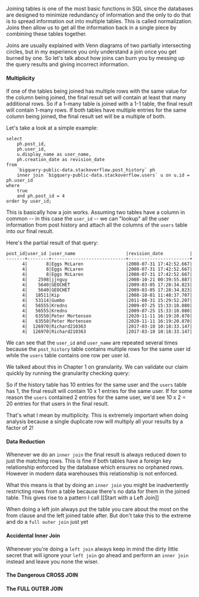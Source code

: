 Joining tables is one of the most basic functions in SQL since the databases are designed to minimize redundancy of information and the only to do that is to spread information out into multiple tables. This is called normalization. Joins then allow us to get all the information back in a single piece by combining these tables together.

Joins are usually explained with Venn diagrams of two partially intersecting circles, but in my experience you only understand a join once you get burned by one. So let's talk about how joins can burn you by messing up the query results and giving incorrect information.

#### Multiplicity
If one of the tables being joined has multiple rows with the same value for the column being joined, the final result set will contain at least that many additional rows. So if a 1-many table is joined with a 1-1 table, the final result will contain 1-many rows. If both tables have multiple entries for the same column being joined, the final result set will be a multiple of both.

Let's take a look at a simple example:
```
select
	ph.post_id,
	ph.user_id,
	u.display_name as user_name,
	ph.creation_date as revision_date
from
	`bigquery-public-data.stackoverflow.post_history` ph
	inner join `bigquery-public-data.stackoverflow.users` u on u.id = ph.user_id
where
	true
	and ph.post_id = 4
order by user_id;
```

This is basically how a join works. Assuming two tables have a column in common -- in this case the `user_id` -- we can "lookup" all the user information from post history and attach all the columns of the `users` table into our final result.

Here's the partial result of that query:
```
post_id|user_id |user_name                   |revision_date          |
-------+--------+----------------------------+-----------------------+
      4|       8|Eggs McLaren                |2008-07-31 17:42:52.667|
      4|       8|Eggs McLaren                |2008-07-31 17:42:52.667|
      4|       8|Eggs McLaren                |2008-07-31 17:42:52.667|
      4|    2598|jjnguy                      |2008-10-21 00:39:55.887|
      4|    5640|GEOCHET                     |2009-03-05 17:28:34.823|
      4|    5640|GEOCHET                     |2009-03-05 17:28:34.823|
      4|   18511|Kip                         |2008-10-01 11:48:37.707|
      4|   53114|Gumbo                       |2011-08-31 15:29:52.207|
      4|   56555|Kredns                      |2009-07-25 15:33:10.080|
      4|   56555|Kredns                      |2009-07-25 15:33:10.080|
      4|   63550|Peter Mortensen             |2020-11-11 16:19:20.870|
      4|   63550|Peter Mortensen             |2020-11-11 16:19:20.870|
      4|  126970|Richard210363               |2017-03-10 10:18:33.147|
      4|  126970|Richard210363               |2017-03-10 10:18:33.147|
```

We can see that the `user_id` and `user_name` are repeated several times because the `post_history` table contains multiple rows for the same user id while the `users` table contains one row per user id.

We talked about this in Chapter 1 on granularity. We can validate our claim quickly by running the granularity checking query:


So if the history table has 10 entries for the same user and the `users` table has 1, the final result will contain 10 x 1 entries for the same user. If for some reason the `users` contained 2 entries for the same user, we'd see 10 x 2 = 20 entries for that users in the final result.

That's what I mean by multiplicity. This is extremely important when doing analysis because a single duplicate row will multiply all your results by a factor of 2!

#### Data Reduction
Whenever we do an `inner join` the final result is always reduced down to just the matching rows. This is fine if both tables have a foreign key relationship enforced by the database which ensures no orphaned rows. However in modern data warehouses this relationship is not enforced.

What this means is that by doing an `inner join` you might be inadvertently restricting rows from a table because there's no data for them in the joined table. This gives rise to a pattern I call [[Start with a Left Join]] 

When doing a left join always put the table you care about the most on the from clause and the left joined table after. But don't take this to the extreme and do a `full outer join` just yet

#### Accidental Inner Join
Whenever you're doing a `left join` always keep in mind the dirty little secret that will ignore your `left join` go ahead and perform an `inner join` instead and leave you none the wiser.

#### The Dangerous CROSS JOIN

#### The FULL OUTER JOIN
